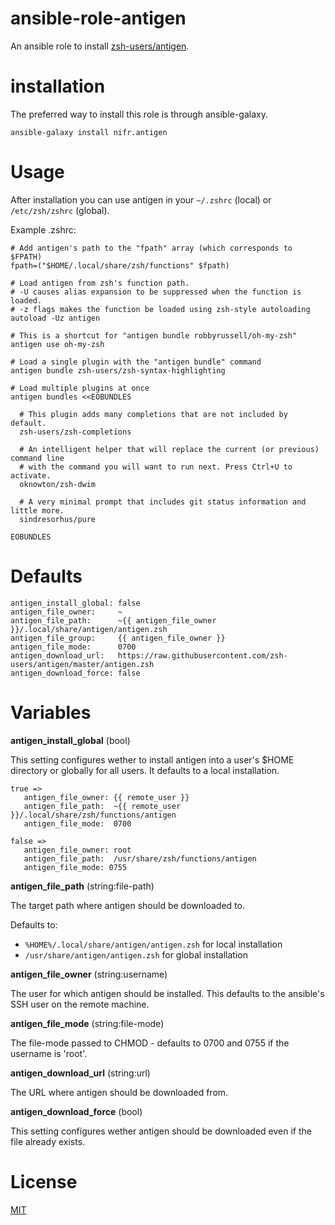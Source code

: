 # ansible-role-antigen
An ansible role to install [zsh-users/antigen](https://github.com/zsh-users/antigen).

installation
============

The preferred way to install this role is through ansible-galaxy.

    ansible-galaxy install nifr.antigen

Usage
=====

After installation you can use antigen in your `~/.zshrc` (local) or `/etc/zsh/zshrc` (global).

Example .zshrc:

    # Add antigen's path to the "fpath" array (which corresponds to $FPATH)
    fpath=("$HOME/.local/share/zsh/functions" $fpath)

    # Load antigen from zsh's function path. 
    # -U causes alias expansion to be suppressed when the function is loaded.
    # -z flags makes the function be loaded using zsh-style autoloading
    autoload -Uz antigen

    # This is a shortcut for "antigen bundle robbyrussell/oh-my-zsh"
    antigen use oh-my-zsh

    # Load a single plugin with the "antigen bundle" command
    antigen bundle zsh-users/zsh-syntax-highlighting

    # Load multiple plugins at once
    antigen bundles <<EOBUNDLES

      # This plugin adds many completions that are not included by default.
      zsh-users/zsh-completions

      # An intelligent helper that will replace the current (or previous) command line 
      # with the command you will want to run next. Press Ctrl+U to activate.
      oknowton/zsh-dwim

      # A very minimal prompt that includes git status information and little more.
      sindresorhus/pure

    EOBUNDLES


Defaults
=========

    antigen_install_global: false
    antigen_file_owner:     ~
    antigen_file_path:      ~{{ antigen_file_owner }}/.local/share/antigen/antigen.zsh
    antigen_file_group:     {{ antigen_file_owner }}
    antigen_file_mode:      0700
    antigen_download_url:   https://raw.githubusercontent.com/zsh-users/antigen/master/antigen.zsh
    antigen_download_force: false

Variables
=========

**antigen_install_global** (bool)

This setting configures wether to install antigen into a user's $HOME directory or globally for all users.
It defaults to a local installation. 

    true =>
       antigen_file_owner: {{ remote_user }}
       antigen_file_path:  ~{{ remote_user }}/.local/share/zsh/functions/antigen
       antigen_file_mode:  0700

    false =>
       antigen_file_owner: root
       antigen_file_path:  /usr/share/zsh/functions/antigen
       antigen_file_mode: 0755


**antigen_file_path** (string:file-path)

The target path where antigen should be downloaded to.

Defaults to:
* `%HOME%/.local/share/antigen/antigen.zsh` for local installation
* `/usr/share/antigen/antigen.zsh` for global installation

**antigen_file_owner** (string:username)

The user for which antigen should be installed.
This defaults to the ansible's SSH user on the remote machine.

**antigen_file_mode** (string:file-mode)

The file-mode passed to CHMOD - defaults to 0700 and 0755 if the username is 'root'.

**antigen_download_url** (string:url)

The URL where antigen should be downloaded from.

**antigen_download_force** (bool)

This setting configures wether antigen should be downloaded even if the file already exists.

License
=======
[MIT](https://github.com/nifr/ansible-role-antigen/LICENSE)

